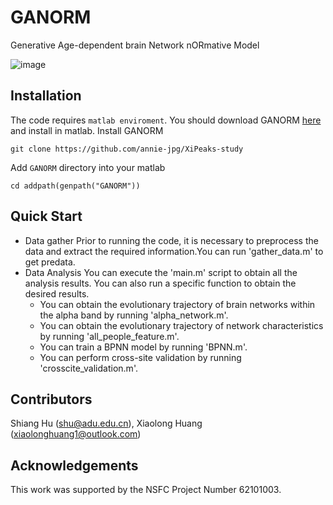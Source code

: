 # GANORM
Generative Age-dependent brain Network nORmative Model 

![image](https://github.com/xiaolonghuang09/GANORM/blob/main/Figure/fig1.png)

## Installation
The code requires `matlab enviroment`. You should download GANORM [here](https:) and install in matlab.
Install GANORM
```
git clone https://github.com/annie-jpg/XiPeaks-study
```

Add `GANORM` directory into your matlab 
```
cd addpath(genpath("GANORM"))
```

## Quick Start
* Data gather
  Prior to running the code, it is necessary to preprocess the data and extract the required information.You can run 'gather_data.m' to get predata.
* Data Analysis
  You can execute the 'main.m' script to obtain all the analysis results.
  You can also run a specific function to obtain the desired results.
  * You can obtain the evolutionary trajectory of brain networks within the alpha band by running 'alpha_network.m'.
  * You can obtain the evolutionary trajectory of network characteristics by running 'all_people_feature.m'.
  * You can train a BPNN model by running 'BPNN.m'.
  * You can perform cross-site validation by running 'crosscite_validation.m'.


## Contributors
Shiang Hu (shu@adu.edu.cn), Xiaolong Huang (xiaolonghuang1@outlook.com)


## Acknowledgements
This work was supported by the NSFC Project Number 62101003. 
